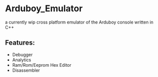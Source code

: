 # Arduboy_Emulator
a currently wip cross platform emulator of the Arduboy console written in C++

## Features:
- Debugger
- Analytics
- Ram/Rom/Eeprom Hex Editor
- Disassembler


